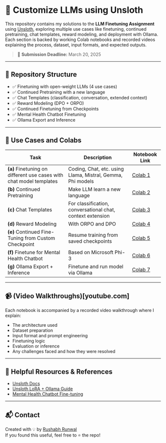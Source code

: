 # 🧠 Customize LLMs using Unsloth

This repository contains my solutions to the **LLM Finetuning Assignment** using [Unsloth](https://unsloth.ai), exploring multiple use cases like finetuning, continued pretraining, chat templates, reward modeling, and deployment with Ollama.  
Each section is backed by working Colab notebooks and recorded videos explaining the process, dataset, input formats, and expected outputs.

> 📌 **Submission Deadline:** March 20, 2025

---

## 📁 Repository Structure

- ✅ Finetuning with open-weight LLMs (4 use cases)
- ✅ Continued Pretraining with a new language
- ✅ Chat Templates (classification, conversation, extended context)
- ✅ Reward Modeling (DPO + ORPO)
- ✅ Continued Finetuning from Checkpoints
- ✅ Mental Health Chatbot Finetuning
- ✅ Ollama Export and Inference

---

## 🧪 Use Cases and Colabs

| Task | Description | Notebook Link |
|------|-------------|----------------|
| **(a)** Finetuning on different use cases with chat model templates | Coding, Chat, etc. using Llama, Mistral, Gemma, Phi models | [Colab 1](https://colab.research.google.com/drive/1Be29emJ3Ph1Kyl2ELtHvGTzw8_lR0xl2?usp=sharing) |
| **(b)** Continued Pretraining | Make LLM learn a new language | [Colab 2](https://colab.research.google.com/drive/1l9e_YDKDQTpGcriCG0IJb2XMoYNkF46a?usp=sharing) |
| **(c)** Chat Templates | For classification, conversational chat, context extension | [Colab 3](https://colab.research.google.com/drive/1erICOGQmhFr30Y_3k29O0HKzICjl6MCn?usp=sharing) |
| **(d)** Reward Modeling | With ORPO and DPO | [Colab 4](https://colab.research.google.com/drive/1hAJ8XwcXvuAXLuub9jZKEST-ZzsX_MbS?usp=sharing) |
| **(e)** Continued Fine-Tuning from Custom Checkpoint | Resume training from saved checkpoints | [Colab 5](https://colab.research.google.com/drive/1HYIaPu5zg7N9p51RTw6xcHS9qhIJrPe4?usp=sharing) |
| **(f)** Finetune for Mental Health Chatbot | Based on Microsoft Phi-3 | [Colab 6](https://colab.research.google.com/drive/13ozUQeKyHCQ3xYM3eD0z0sAQEcZXlt82?usp=sharing) |
| **(g)** Ollama Export + Inference | Finetune and run model via Ollama | [Colab 7](https://colab.research.google.com/drive/1HsXWAlliPRHFKuPmIHwDuEVIv402L6zF?usp=sharing) |

---

## 📹 (Video Walkthroughs)[youtube.com]

Each notebook is accompanied by a recorded video walkthrough where I explain:
- The architecture used
- Dataset preparation
- Input format and prompt engineering
- Finetuning logic
- Evaluation or inference
- Any challenges faced and how they were resolved

---

## 🔗 Helpful Resources & References

- [Unsloth Docs](https://docs.unsloth.ai)
- [Unsloth LoRA + Ollama Guide](https://sarinsuriyakoon.medium.com/unsloth-lora-with-ollama-lightweight-solution-to-full-cycle-llm-development-edadb6d9e0f0)
- [Mental Health Chatbot Fine-tuning](https://medium.com/@mauryaanoop3/fine-tuning-microsoft-phi3-with-unsloth-for-mental-health-chatbot-development-ddea4e0c46e7)

---

## 📬 Contact

Created with 💡 by [Rushabh Runwal](https://github.com/Rushabh-Runwal)  
If you found this useful, feel free to ⭐ the repo!
